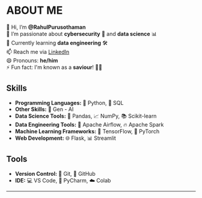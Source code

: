 # ABOUT ME

👋 Hi, I’m **@RahulPurusothaman**  
👀 I’m passionate about **cybersecurity** 🔐 and **data science** 📊  
🌱 Currently learning **data engineering** 🛠️  
📫 Reach me via [LinkedIn](http://www.linkedin.com/in/cyberrahul)  
😄 Pronouns: **he/him**  
⚡ Fun fact: I'm known as a **saviour**! 🦸‍♂️

## Skills

- **Programming Languages:** 🐍 Python, 📜 SQL
- **Other Skills:** 🤖 Gen - AI
- **Data Science Tools:** 🐼 Pandas, 📈 NumPy, 📚 Scikit-learn
- **Data Engineering Tools:** 🚀 Apache Airflow, 🔥 Apache Spark
- **Machine Learning Frameworks:** 🤖 TensorFlow, 🧠 PyTorch
- **Web Development:** 🌐 Flask, 📊 Streamlit

## Tools

- **Version Control:** 📂 Git, 🐙 GitHub
- **IDE:** 💻 VS Code, 🐍 PyCharm, ☁️ Colab

---
